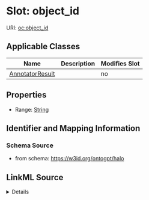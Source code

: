 

# Slot: object_id

URI: [oc:object_id](http://w3id.org/ontogpt/ontology-class-templateobject_id)



<!-- no inheritance hierarchy -->





## Applicable Classes

| Name | Description | Modifies Slot |
| --- | --- | --- |
| [AnnotatorResult](AnnotatorResult.md) |  |  no  |







## Properties

* Range: [String](String.md)





## Identifier and Mapping Information







### Schema Source


* from schema: https://w3id.org/ontogpt/halo




## LinkML Source

<details>
```yaml
name: object_id
from_schema: https://w3id.org/ontogpt/halo
rank: 1000
alias: object_id
owner: AnnotatorResult
domain_of:
- AnnotatorResult
range: string

```
</details>